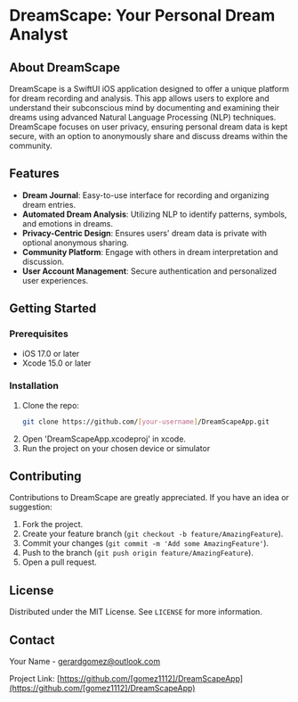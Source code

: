 # DreamScape: Your Personal Dream Analyst

## About DreamScape
DreamScape is a SwiftUI iOS application designed to offer a unique platform for dream recording and analysis. This app allows users to explore and understand their subconscious mind by documenting and examining their dreams using advanced Natural Language Processing (NLP) techniques. DreamScape focuses on user privacy, ensuring personal dream data is kept secure, with an option to anonymously share and discuss dreams within the community.

## Features
- **Dream Journal**: Easy-to-use interface for recording and organizing dream entries.
- **Automated Dream Analysis**: Utilizing NLP to identify patterns, symbols, and emotions in dreams.
- **Privacy-Centric Design**: Ensures users' dream data is private with optional anonymous sharing.
- **Community Platform**: Engage with others in dream interpretation and discussion.
- **User Account Management**: Secure authentication and personalized user experiences.

## Getting Started
### Prerequisites
- iOS 17.0 or later
- Xcode 15.0 or later

### Installation
1. Clone the repo:
   ```sh
   git clone https://github.com/[your-username]/DreamScapeApp.git
2. Open 'DreamScapeApp.xcodeproj' in xcode.
3. Run the project on your chosen device or simulator

## Contributing

Contributions to DreamScape are greatly appreciated. If you have an idea or suggestion:

1. Fork the project.
2. Create your feature branch (`git checkout -b feature/AmazingFeature`).
3. Commit your changes (`git commit -m 'Add some AmazingFeature'`).
4. Push to the branch (`git push origin feature/AmazingFeature`).
5. Open a pull request.

## License

Distributed under the MIT License. See `LICENSE` for more information.

## Contact

Your Name - [gerardgomez@outlook.com](mailto:gerardgomez@outlook.com)

Project Link: [https://github.com/[gomez1112]/DreamScapeApp](https://github.com/[gomez1112]/DreamScapeApp)

